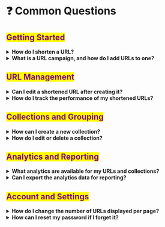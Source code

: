 # ❓ Common Questions

## <mark style="color:purple;">Getting Started</mark>

<details>

<summary><strong>How do I shorten a URL?</strong></summary>

To shorten a URL, follow these simple steps:

* Log in to your Blinks.to account.
* Navigate to the Dashboard. 'Shorten URL' section.
* Enter the URL you wish to shorten in the designated field.
* Click 'Shorten', and your new compact URL is ready to use!

[how-to-shorten-a-url.md](../shortening-urls/how-to-shorten-a-url.md "mention")

</details>

<details>

<summary><strong>What is a URL campaign, and how do I add URLs to one?</strong></summary>

A URL campaign is a way to group related URLs for tracking and analysis. To add a URL to a campaign:

* Shorten your URL or go to an existing shortened URL.
* Click on the 'Edit' button or select the URL and choose 'Add to Campaign' from the bulk action options.
* Select an existing campaign or create a new one.
* Save your changes, and the URL will be part of the selected campaign.

[bulk-edit-urls.md](../links-and-campaigns/bulk-edit-urls.md "mention")

</details>

## <mark style="color:purple;">URL Management</mark>

<details>

<summary><strong>Can I edit a shortened URL after creating it?</strong></summary>

Yes, you can edit the destination of a shortened URL as long as the shortened link has not received any clicks. To edit, go to the URL's component, click the 'Edit' button, make your changes, and save.

[customize-a-shortened-url.md](../shortening-urls/customize-a-shortened-url.md "mention")

</details>

<details>

<summary><strong>How do I track the performance of my shortened URLs?</strong></summary>

Tracking is done through the URL analytics feature. Click on the 'Analytics' icon next to the URL you wish to track to view detailed statistics including clicks, geographic data, referring platforms, and more.

[analytics-overview.md](../click-analytics/analytics-overview.md "mention")

</details>

## <mark style="color:purple;">Collections and Grouping</mark>

<details>

<summary><strong>How can I create a new collection?</strong></summary>

To create a new collection, navigate to the 'Collections' section and click on 'Add Collection'. Enter the collection name and choose a color label. After filling in the details, click 'Create Collection'.

[create-edit-collection.md](../links-and-campaigns/create-edit-collection.md "mention")

</details>

<details>

<summary><strong>How do I edit or delete a collection?</strong></summary>

Find the collection you want to edit in the 'Collections' section. Click on the 'Edit' icon to rename or change the color. To delete, click the 'Delete' icon. Confirm your action in the popup modal.

</details>

## <mark style="color:purple;">Analytics and Reporting</mark>



<details>

<summary><strong>What analytics are available for my URLs and collections?</strong></summary>

Blinks.to provides a range of analytics, including:

1. Url level analytics
2. Collection level analytics
3. Aggreate analytics

* Total clicks and click trends over time - Aggreate and url specific
* Geographic distribution of clicks by country and city.
* Platform analysis, such as operating systems and browsers used.
* Referral sources, including social media platforms.
* Collection-specific aggregate stats.

[analytics-overview.md](../click-analytics/analytics-overview.md "mention")

</details>

<details>

<summary><strong>Can I export the analytics data for reporting?</strong></summary>

Yes, you can export analytics data from the analytics dashboard. Select the timeframe and data points you're interested in and use the 'Export as PNG' option for graphs or 'Export Data' for a CSV file.

</details>

## <mark style="color:purple;">Account and Settings</mark>

<details>

<summary><strong>How do I change the number of URLs displayed per page?</strong></summary>

Go to your user profile settings, where you'll find the option to set the preferred number of URLs per page. You can customise this setting to suit your convenience.

</details>

<details>

<summary><strong>How can I reset my password if I forget it?</strong></summary>

If you've forgotten your password, click on the 'Forgot Password' link on the login page. Enter your email address, and you'll receive instructions to reset your password.

</details>
